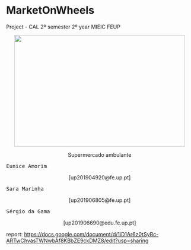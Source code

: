 # MarketOnWheels

Project - CAL 2º semester 2º year MIEIC FEUP

<p align="center">
  <img width="460" height="300" src="https://user-images.githubusercontent.com/40336261/115966058-e0452b80-a523-11eb-886d-3c0a4fd6a748.png">
</p>

<p align="center">
Supermercado ambulante
</p>

<p align="center">
<pre>
Eunice Amorim                                                  up201904920
</pre>
</p>
<p align="center">
[up201904920@fe.up.pt]  
</p>
<p align="center">
<pre>
Sara Marinha                                                   up201906805
</pre>
</p>
<p align="center">
[up201906805@fe.up.pt]
</p>
<p align="center">
<pre>
Sérgio da Gama                                                 up201906690
</pre>
</p>
<p align="center">
[up201906690@edu.fe.up.pt]
</p>
          

report: https://docs.google.com/document/d/1iD1Ar6z0tSyRc-ARTwChvasTWNwbAf8KBbZE9ckDMZ8/edit?usp=sharing


